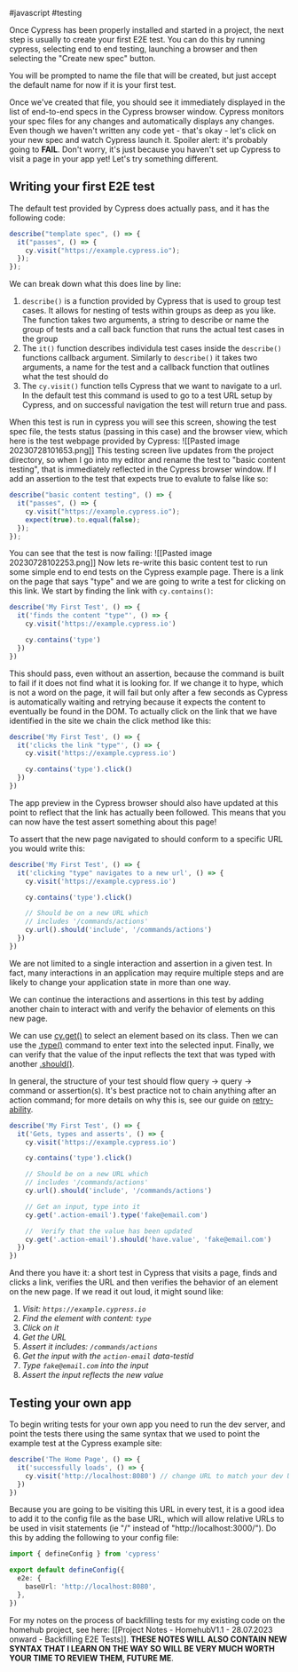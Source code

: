 #javascript #testing 

Once Cypress has been properly installed and started in a project, the next step is usually to create your first E2E test. You can do this by running cypress, selecting end to end testing, launching a browser and then selecting the "Create new spec" button.

You will be prompted to name the file that will be created, but just accept the default name for now if it is your first test.

Once we've created that file, you should see it immediately displayed in the list of end-to-end specs in the Cypress browser window. Cypress monitors your spec files for any changes and automatically displays any changes. Even though we haven't written any code yet - that's okay - let's click on your new spec and watch Cypress launch it. Spoiler alert: it's probably going to **FAIL**. Don't worry, it's just because you haven't set up Cypress to visit a page in your app yet! Let's try something different.

## Writing your first E2E test
The default test provided by Cypress does actually pass, and it has the following code:
```typescript
describe("template spec", () => {
  it("passes", () => {
    cy.visit("https://example.cypress.io");
  });
});
```
We can break down what this does line by line:
1. `describe()` is a function provided by Cypress that is used to group test cases. It allows for nesting of tests within groups as deep as you like. The function takes two arguments, a string to describe or name the group of tests and a call back function that runs the actual test cases in the group
2. The `it()` function describes individula test cases inside the `describe()` functions callback argument. Similarly to `describe()` it takes two arguments, a name for the test and a callback function that outlines what the test should do
3. The `cy.visit()` function tells Cypress that we want to navigate to a url. In the default test this command is used to go to a test URL setup by Cypress, and on successful navigation the test will return true and pass.

When this test is run in cypress you will see this screen, showing the test spec file, the tests status (passing in this case) and the browser view, which here is the test webpage provided by Cypress:
![[Pasted image 20230728101653.png]]
This testing screen live updates from the project directory, so when I go into my editor and rename the test to "basic content testing", that is immediately reflected in the Cypress browser window. If I add an assertion to the test that expects true to evalute to false like so:
```typescript
describe("basic content testing", () => {
  it("passes", () => {
    cy.visit("https://example.cypress.io");
    expect(true).to.equal(false);
  });
});
```
You can see that the test is now failing:
![[Pasted image 20230728102253.png]]
Now lets re-write this basic content test to run some simple end to end tests on the Cypress example page. There is a link on the page that says "type" and we are going to write a test for clicking on this link. We start by finding the link with `cy.contains()`:
```typescript
describe('My First Test', () => {
  it('finds the content "type"', () => {
    cy.visit('https://example.cypress.io')

    cy.contains('type')
  })
})
```
This should pass, even without an assertion, because the command is built to fail if it does not find what it is looking for. If we change it to hype, which is not a word on the page, it will fail but only after a few seconds as Cypress is automatically waiting and retrying because it expects the content to eventually be found in the DOM. To actually click on the link that we have identified in the site we chain the click method like this:
```typescript
describe('My First Test', () => {
  it('clicks the link "type"', () => {
    cy.visit('https://example.cypress.io')

    cy.contains('type').click()
  })
})
```
The app preview in the Cypress browser should also have updated at this point to reflect that the link has actually been followed. This means that you can now have the test assert something about this page!

To assert that the new page navigated to should conform to a specific URL you would write this:
```typescript
describe('My First Test', () => {
  it('clicking "type" navigates to a new url', () => {
    cy.visit('https://example.cypress.io')

    cy.contains('type').click()

    // Should be on a new URL which
    // includes '/commands/actions'
    cy.url().should('include', '/commands/actions')
  })
})
```
We are not limited to a single interaction and assertion in a given test. In fact, many interactions in an application may require multiple steps and are likely to change your application state in more than one way.

We can continue the interactions and assertions in this test by adding another chain to interact with and verify the behavior of elements on this new page.

We can use [cy.get()](https://docs.cypress.io/api/commands/get) to select an element based on its class. Then we can use the [.type()](https://docs.cypress.io/api/commands/type) command to enter text into the selected input. Finally, we can verify that the value of the input reflects the text that was typed with another [.should()](https://docs.cypress.io/api/commands/should).

In general, the structure of your test should flow query -> query -> command or assertion(s). It's best practice not to chain anything after an action command; for more details on why this is, see our guide on [retry-ability](https://docs.cypress.io/guides/core-concepts/retry-ability).
```typescript
describe('My First Test', () => {
  it('Gets, types and asserts', () => {
    cy.visit('https://example.cypress.io')

    cy.contains('type').click()

    // Should be on a new URL which
    // includes '/commands/actions'
    cy.url().should('include', '/commands/actions')

    // Get an input, type into it
    cy.get('.action-email').type('fake@email.com')

    //  Verify that the value has been updated
    cy.get('.action-email').should('have.value', 'fake@email.com')
  })
})
```
And there you have it: a short test in Cypress that visits a page, finds and clicks a link, verifies the URL and then verifies the behavior of an element on the new page. If we read it out loud, it might sound like:
1. _Visit: `https://example.cypress.io`_
2. _Find the element with content: `type`_
3. _Click on it_
4. _Get the URL_
5. _Assert it includes: `/commands/actions`_
6. _Get the input with the `action-email` data-testid_
7. _Type `fake@email.com` into the input_
8. _Assert the input reflects the new value_

## Testing your own app
To begin writing tests for your own app you need to run the dev server, and point the tests there using the same syntax that we used to point the example test at the Cypress example site:
```typescript
describe('The Home Page', () => {
  it('successfully loads', () => {
    cy.visit('http://localhost:8080') // change URL to match your dev URL
  })
})
```
Because you are going to be visiting this URL in every test, it is a good idea to add it to the config file as the base URL, which will allow relative URLs to be used in visit statements (ie "/" instead of "http://localhost:3000/"). Do this by adding the following to your config file:
```typescript
import { defineConfig } from 'cypress'

export default defineConfig({
  e2e: {
    baseUrl: 'http://localhost:8080',
  },
})
```

For my notes on the process of backfilling tests for my existing code on the homehub project, see here: [[Project Notes - HomehubV1.1 - 28.07.2023 onward - Backfilling E2E Tests]]. **THESE NOTES WILL ALSO CONTAIN NEW SYNTAX THAT I LEARN ON THE WAY SO WILL BE VERY MUCH WORTH YOUR TIME TO REVIEW THEM, FUTURE ME**.
